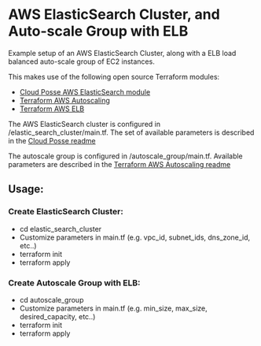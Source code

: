 # AWS ElasticSearch Cluster, and Auto-scale Group with ELB

Example setup of an AWS ElasticSearch Cluster, along with a ELB load balanced auto-scale group of EC2 instances.

This makes use of the following open source Terraform modules:

- [Cloud Posse AWS ElasticSearch module](https://github.com/cloudposse/terraform-aws-elasticsearch) 
- [Terraform AWS Autoscaling](https://github.com/terraform-aws-modules/terraform-aws-autoscaling)
- [Terraform AWS ELB](https://github.com/terraform-aws-modules/terraform-aws-elb)

The AWS ElasticSearch cluster is configured in /elastic_search_cluster/main.tf.
The set of available parameters is described in the [Cloud Posse readme](https://github.com/cloudposse/terraform-aws-elasticsearch/blob/master/README.md)


The autoscale group is configured in /autoscale_group/main.tf.  Available parameters are described in the [Terraform AWS Autoscaling readme](https://github.com/terraform-aws-modules/terraform-aws-autoscaling/blob/master/README.md)

## Usage:

### Create ElasticSearch Cluster:

- cd elastic_search_cluster
- Customize parameters in main.tf (e.g. vpc_id, subnet_ids, dns_zone_id, etc..)
- terraform init
- terraform apply

### Create Autoscale Group with ELB:

- cd autoscale_group
- Customize parameters in main.tf (e.g. min_size, max_size, desired_capacity, etc..)
- terraform init
- terraform apply
